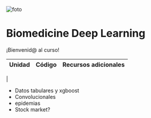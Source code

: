 <img src="https://github.com/milioe/Biomedicine-Deep-Learning/blob/main/DATA/images/biomedicine.png" alt="foto">

# Biomedicine Deep Learning


¡Bienvenid@ al curso!




| Unidad | Código | Recursos adicionales|
|--------|--------|---------------------|
|


* Datos tabulares y xgboost
* Convolucionales
* epidemias
* Stock market?
